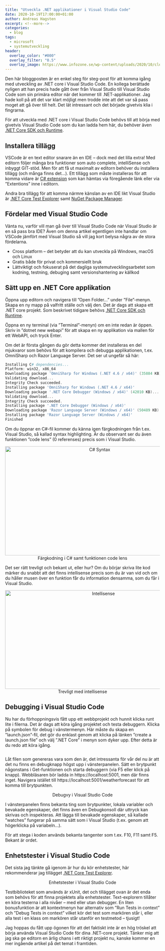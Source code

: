 ```yaml
---
title: "Utveckla .NET applikationer i Visual Studio Code"
date: 2020-10-19T17:00:00+01:00
author: Andreas Hagsten
excerpt: <!--more-->
categories:
  - blog
tags:
  - microsoft
  - systemutveckling
header:
  overlay_color: "#000"
  overlay_filter: "0.5"
  overlay_image: https://www.infozone.se/wp-content/uploads/2020/10/close-up-of-hands-contemporary-website-developer-man-typing-and-code-picture-id1167467556.jpg
---
```

Den här bloggposten är en enkel steg för steg-post för att komma igång med utveckling av .NET core i Visual Studio Code. En kollega berättade nyligen att han precis hade gått över från Visual Studio till Visual Studio Code som sin primära editor när det kommer till .NET-applikationer. Jag hade koll på att det var klart möjligt men trodde inte att det var så pass moget att gå över till helt. Det lät intressant och det började givetvis klia i fingrarna.
<!--more-->

För att utveckla med .NET core i Visual Studio Code behövs till att börja med givetvis Visual Studio Code som du kan ladda hem här, du behöver även [.NET Core SDK och Runtime](https://dotnet.microsoft.com/download).

## Installera tillägg
VSCode är en text editor snarare än en IDE – dock med det lilla extra! Med editorn följer många bra funktioner som auto complete, intelliSense och inbyggt GIT-stöd. Men för att få ut maximalt av editorn behöver du installera tillägg (och många finns det…). Ett tillägg som måste installeras för att komma vidare är [C# extension](https://marketplace.visualstudio.com/items?itemName=ms-dotnettools.csharp) som kan hämtas via föregående länk eller via ”Extentions” inne i editorn.

Andra bra tillägg för att komma närmre känslan av en IDE likt Visual Studio är [.NET Core Test Explorer](https://marketplace.visualstudio.com/items?itemName=formulahendry.dotnet-test-explorer) samt [NuGet Package Manager](https://marketplace.visualstudio.com/items?itemName=jmrog.vscode-nuget-package-manager).

## Fördelar med Visual Studio Code
Vänta nu, varför vill man gå över till Visual Studio Code när Visual Studio är en så pass bra IDE? Även om denna artikel egentligen inte handlar om VSCode jämfört med Visual Studio så vill jag kort belysa några av de stora fördelarna.

- Cross platform – det betyder att du kan utveckla på Windows, macOS och Linux
- Gratis både för privat och kommersiellt bruk
- Lättviktigt och fokuserat på det dagliga systemutvecklingsarbetet som kodning, testning, debuging samt versionshantering av källkod

## Sätt upp en .NET Core applikation
Öppna upp editorn och navigera till ”Open Folder…” under ”File”-menyn. Skapa en ny mapp på valfritt ställe och välj den. Det är dags att skapa ett .NET core projekt. Som beskrivet tidigare behövs [.NET Core SDK och Runtime](https://dotnet.microsoft.com/download).

Öppna en ny terminal (via ”Terminal”-menyn) om en inte redan är öppen. Skriv in ”dotnet new webapi” för att skapa en ny applikation via mallen för ett WebAPI,  och tryck Enter.

Om det är första gången du gör detta kommer det installeras en del mjukvaror som behövs för att kompilera och debugga applikationen, t.ex. OmniSharp och Razor Language Server. Det ser ut ungefär så här:

```powershell
Installing C# dependencies...
Platform: win32, x86_64
Downloading package 'OmniSharp for Windows (.NET 4.6 / x64)' (35884 KB).................... Done!
Validating download...
Integrity Check succeeded.
Installing package 'OmniSharp for Windows (.NET 4.6 / x64)'
Downloading package '.NET Core Debugger (Windows / x64)' (42010 KB).................... Done!
Validating download...
Integrity Check succeeded.
Installing package '.NET Core Debugger (Windows / x64)'
Downloading package 'Razor Language Server (Windows / x64)' (50489 KB).................... Done!
Installing package 'Razor Language Server (Windows / x64)'
Finished
```
Om du öppnar en C#-fil kommer du känna igen färgkodningen från t.ex. Visual Studio, så kallad syntax highlighting. Är du observant ser du även funktionen ”code lens” (0 referenses) precis som i Visual Studio.

<p align="center">
  <img src="https://www.infozone.se/wp-content/uploads/2020/10/syntax_codelens.png" alt="C# Syntax" width="600" height="354"/>
  <br/>Färgkodning i C# samt funktionen code lens
</p>

Det ser rätt trevligt och bekant ut, eller hur? Om du börjar skriva lite kod märker du snabbt att det finns intellisense precis som du är van vid och om du håller musen över en funktion får du information densamma, som du får i Visual Studio.

<p align="center">
  <img src="https://www.infozone.se/wp-content/uploads/2020/10/intellisence.png" alt="Intellisense" width="624" height="320"/>
  <br/>Trevligt med intellisense
</p>

## Debugging i Visual Studio Code
Nu har du förhoppningsvis fått upp ett webbprojekt och hunnit klicka runt lite i filerna. Det är dags att köra igång projektet och testa debuggern. Klicka på symbolen för debug i vänstermenyn. Här måste du skapa en ”launch.json”-fil, det gör du enklast genom att klicka på länken ”create a launch.json file” och välj ”.NET Core” i menyn som dyker upp. Efter detta är du redo att köra igång.

<p align="center">
  <img src="https://www.infozone.se/wp-content/uploads/2020/10/configure_debug.png" alt="" />
</p>

Låt filen som genereras vara som den är, det intressanta för vår del nu är att det nu finns en debugknapp högst upp i vänsterpanelen. Sätt en brytpunkt någonstans i Get-funktionen och starta debuggern (via F5 eller klick på knapp). Webbläsaren bör ladda in https://localhost:5001, men där finns inget. Navigera istället till https://localhost:5001/weatherforecast för att komma till brytpunkten.

<p align="center">
  <img src="https://www.infozone.se/wp-content/uploads/2020/10/debug-e1601558240871.png" alt="" />
  <br/>Debugvy i Visual Studio Code
</p>

I vänsterpanelen finns bekanta ting som brytpunkter, lokala variabler och bevakade egenskaper, det finns även en Debugkonsoll där uttryck kan skrivas och inspekteras. Att lägga till bevakade egenskaper, så kallade ”watches” fungerar på samma sätt som i Visual Studio (t.ex. genom att högerklicka på variabeln…).

För att stega i koden används bekanta tangenter som t.ex. F10, F11 samt F5. Bekant är ordet.

## Enhetstester i Visual Studio Code
Det sista jag tänkte gå igenom är hur du kör enhetstester, här rekommenderar jag tillägget [.NET Core Test Explorer](https://marketplace.visualstudio.com/items?itemName=formulahendry.dotnet-test-explorer).

<p align="center">
  <img src="https://www.infozone.se/wp-content/uploads/2020/10/unittests.png" alt="" />
  <br/>Enhetstester i Visual Studio Code
</p>

Testbiblioteket som används är xUnit, det och tillägget ovan är det enda som behövs för att finna projektets alla enhetstester. Text-explorern tillåter en köra testerna i alla nivåer – med eller utan debugger. En liten bonusfunktion är att kontextmenyn har alternativ som ”Run Tests in context” och ”Debug Tests in context” vilket kör det test som markören står i, eller alla test i en klass om markören står utanför en testmetod – tjusigt!

Jag hoppas du fått upp ögonen för att det faktiskt inte är en hög tröskel att börja använda Visual Studio Code för dina .NET-core projekt. Tänker mig att jag ska ge editorn en ärlig chans i ett riktigt projekt nu, kanske kommer en mer ingående artikel på det temat i framtiden.
